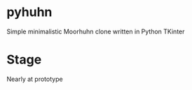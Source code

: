 pyhuhn
======

Simple minimalistic Moorhuhn clone written in Python TKinter

Stage
=====

Nearly at prototype
